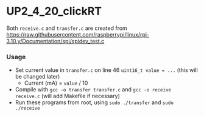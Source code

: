 # UP2_4_20_clickRT

Both `receive.c` and `transfer.c` are created from <https://raw.githubusercontent.com/raspberrypi/linux/rpi-3.10.y/Documentation/spi/spidev_test.c>  

### Usage
- Set current value in `transfer.c` on line 46 `uint16_t value = ...` (this will be changed later)  
  - Current (mA) = `value` / 10  
- Compile with `gcc -o transfer transfer.c` and `gcc -o receive receive.c` (will add Makefile if necessary)  
- Run these programs from root, using `sudo ./transfer` and `sudo ./receive`  
